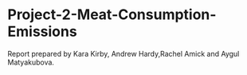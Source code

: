 # Project-2-Meat-Consumption-Emissions

Report prepared by Kara Kirby, Andrew Hardy,Rachel Amick and Aygul Matyakubova.
